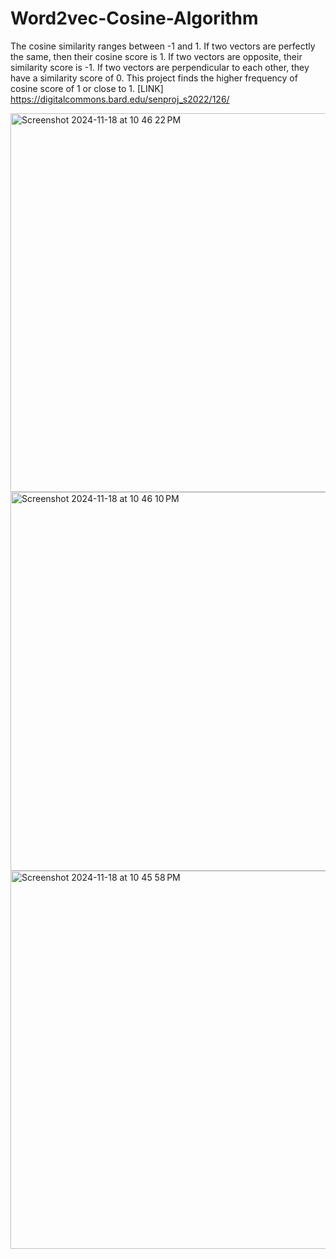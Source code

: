 # Word2vec-Cosine-Algorithm
The cosine similarity ranges between -1 and 1. If two vectors are perfectly the same, then their cosine score is 1. If two vectors are opposite, their similarity score is -1. If two vectors are perpendicular to each other, they have a similarity score of 0. This project finds the higher frequency of cosine score of 1 or close to 1.
[LINK] https://digitalcommons.bard.edu/senproj_s2022/126/

<img width="606" alt="Screenshot 2024-11-18 at 10 46 22 PM" src="https://github.com/user-attachments/assets/7bd44b42-1cdb-40dc-8233-5597bbebe466">
<img width="606" alt="Screenshot 2024-11-18 at 10 46 10 PM" src="https://github.com/user-attachments/assets/cd643c55-cfde-4cda-870a-49b6da32d8dc">
<img width="605" alt="Screenshot 2024-11-18 at 10 45 58 PM" src="https://github.com/user-attachments/assets/2a6bd5c6-0f1c-4461-8c6b-84a74fbfe562">
